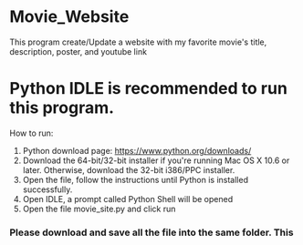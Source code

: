 # Movie_Website

This program create/Update a website with my favorite movie's title, description, poster, and youtube link

# Python IDLE is recommended to run this program. 

How to run:
1. Python download page: https://www.python.org/downloads/
2. Download the 64-bit/32-bit installer if you're running Mac OS X 10.6 or later. Otherwise, download the 32-bit i386/PPC installer.
3. Open the file, follow the instructions until Python is installed successfully.
4. Open IDLE, a prompt called Python Shell will be opened
5. Open the file movie_site.py and click run

### Please download and save all the file into the same folder. This
